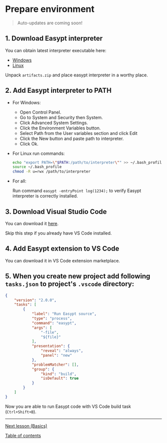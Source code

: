 # Prepare environment

> Auto-updates are coming soon!

## 1. Download Easypt interpreter

You can obtain latest interpreter executable here:

- [Windows](https://ci.appveyor.com/api/projects/antollo/easypt/artifacts/artifacts.zip?branch=master&job=Image%3A%20Visual%20Studio%202017)
- [Linux](https://ci.appveyor.com/api/projects/antollo/easypt/artifacts/artifacts.zip?branch=master&job=Image%3A%20Ubuntu)

Unpack `artifacts.zip` and place easypt interpreter in a worthy place.

## 2. Add Easypt interpreter to PATH

- For Windows:

  - Open Control Panel.
  - Go to System and Security then System.
  - Click Advanced System Settings.
  - Click the Environment Variables button.
  - Select Path from the User variables section and click Edit
  - Click the New button and paste path to interpreter.
  - Click Ok.

- For Linux run commands:

  ```bash
  echo "export PATH=\"$PATH:/path/to/interpreter\"" >> ~/.bash_profile
  source ~/.bash_profile
  chmod -R u=rwx /path/to/interpreter
  ```

- For all:
  
  Run command `easypt -entryPoint log(1234);` to verify Easypt interpreter is correctly installed. 


## 3. Download Visual Studio Code

You can download it [here](https://code.visualstudio.com/).

Skip this step if you already have VS Code installed.

## 4. Add Easypt extension to VS Code

You can download it in VS Code extension marketplace.

## 5. When you create new project add following `tasks.json` to project's `.vscode` directory:

```json
{
    "version": "2.0.0",
    "tasks": [
        {
            "label": "Run Easypt source",
            "type": "process",
            "command": "easypt",
            "args": [
                "-file",
                "${file}"
            ],
            "presentation": {
                "reveal": "always",
                "panel": "new"
            },
            "problemMatcher": [],
            "group": {
                "kind": "build",
                "isDefault": true
            }
        }
    ]
}
```

Now you are able to run Easypt code with VS Code build task (`Ctrl+Shift+B`).

---

[Next lesson (Basics)](basics.md)

[Table of contents](tutorial.md)